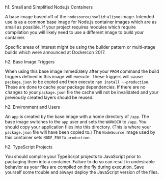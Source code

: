 h1. Small and Simplified Node.js Containers

A base image based off of the `nodesource/nsolid:alipne` image. Intended use is as a common base image for Node.js container images which are as small as possible. If your project requires modules which require compilation you will likely need to use a different image to build your container.

Specific areas of interest might be using the builder pattern or multi-stage builds which were announced at Dockercon 2017.

h2. Base Image Triggers

When using this base image immediately after your `FROM` command the build triggers defined in this image will execute. These triggers will cause `package.json` to be copied and then execute `npm install --production`. These are done to cache your package dependencies. If there are no changes to your `package.json` file the cache will not be invalidated and your previously created layers should be reused.

h2. Environment and Users

An `app` is created by the base image with a home directory of `/app`. The base image switches to the `app` user and sets the `WORKDIR` to `/app`. You should copy your application files into this directory. (This is where your `package.json` file will have been copied to.) The `NodeSource` image used by this container sets `NODE_ENV` to `production`.

h2. TypeScript Projects

You should complile your TypeScript projects to JavaScript prior to packaging them into a container. Failure to do so can result in undesirable behavior as your files are compiled on the fly during execution. Save yourself some trouble and always deploy the JavaScript version of the files.
